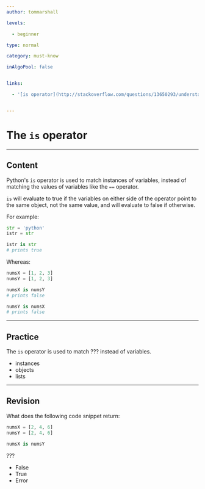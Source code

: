 ```yaml
---
author: tommarshall

levels:

  - beginner

type: normal

category: must-know

inAlgoPool: false


links:

  - '[is operator](http://stackoverflow.com/questions/13650293/understanding-pythons-is-operator){website}'


---
```


# The `is` operator

---
## Content

Python's `is` operator is used to match instances of variables, instead of matching the values of variables like the `==` operator.

`is` will evaluate to true if the variables on either side of the operator point to the same object, not the same value, and will evaluate to false if otherwise.

For example:

```python
str = 'python'
istr = str

istr is str
# prints true
```
Whereas:

```python
numsX = [1, 2, 3]
numsY = [1, 2, 3]

numsX is numsY
# prints false

numsY is numsX
# prints false
```

---
## Practice

The `is` operator is used to match ??? instead of variables.


* instances
* objects
* lists

---
## Revision

What does the following code snippet return:

```python
numsX = [2, 4, 6]
numsY = [2, 4, 6]

numsX is numsY
```
???

* False
* True
* Error

